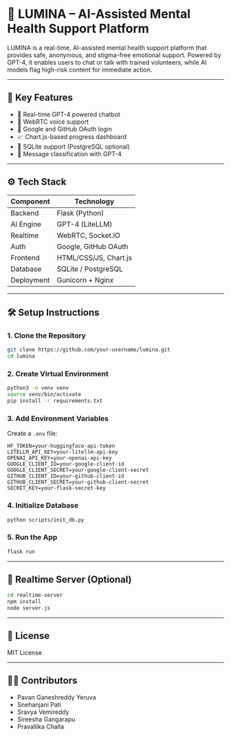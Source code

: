 # 🌟 LUMINA – AI-Assisted Mental Health Support Platform

LUMINA is a real-time, AI-assisted mental health support platform that provides safe, anonymous, and stigma-free emotional support. Powered by GPT-4, it enables users to chat or talk with trained volunteers, while AI models flag high-risk content for immediate action.

---

## 🧠 Key Features

- 💬 Real-time GPT-4 powered chatbot
- 🎤 WebRTC voice support
- 🔐 Google and GitHub OAuth login
- 📈 Chart.js-based progress dashboard
- 💾 SQLite support (PostgreSQL optional)
- 🧠 Message classification with GPT-4

---

## ⚙️ Tech Stack

| Component    | Technology          |
|--------------|---------------------|
| Backend      | Flask (Python)      |
| AI Engine    | GPT-4 (LiteLLM)     |
| Realtime     | WebRTC, Socket.IO   |
| Auth         | Google, GitHub OAuth|
| Frontend     | HTML/CSS/JS, Chart.js |
| Database     | SQLite / PostgreSQL |
| Deployment   | Gunicorn + Nginx    |

---

## 🛠 Setup Instructions

### 1. Clone the Repository
```bash
git clone https://github.com/your-username/lumina.git
cd lumina
```

### 2. Create Virtual Environment
```bash
python3 -m venv venv
source venv/bin/activate
pip install -r requirements.txt
```

### 3. Add Environment Variables
Create a `.env` file:
```env
HF_TOKEN=your-huggingface-api-token
LITELLM_API_KEY=your-litellm-api-key
OPENAI_API_KEY=your-openai-api-key
GOOGLE_CLIENT_ID=your-google-client-id
GOOGLE_CLIENT_SECRET=your-google-client-secret
GITHUB_CLIENT_ID=your-github-client-id
GITHUB_CLIENT_SECRET=your-github-client-secret
SECRET_KEY=your-flask-secret-key
```

### 4. Initialize Database
```bash
python scripts/init_db.py
```

### 5. Run the App
```bash
flask run
```

---

## 🔄 Realtime Server (Optional)
```bash
cd realtime-server
npm install
node server.js
```

---

## 📃 License
MIT License

---

## 👨‍💻 Contributors
- Pavan Ganeshreddy Yeruva
- Snehanjani Pati
- Sravya Vemireddy
- Sireesha Gangarapu
- Pravallika Challa
